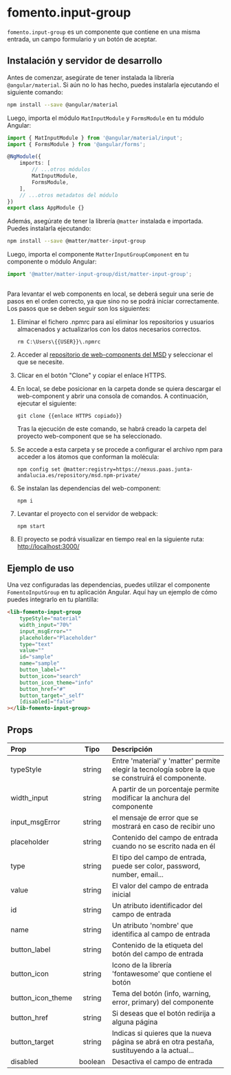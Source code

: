 # fomento.input-group

`fomento.input-group` es un componente que contiene en una misma entrada, un campo formulario y un botón de aceptar.

## Instalación y servidor de desarrollo

Antes de comenzar, asegúrate de tener instalada la librería `@angular/material`. Si aún no lo has hecho, puedes instalarla ejecutando el siguiente comando:

```bash
npm install --save @angular/material
```

Luego, importa el módulo `MatInputModule` y `FormsModule` en tu módulo Angular:

```typescript
import { MatInputModule } from '@angular/material/input';
import { FormsModule } from '@angular/forms';

@NgModule({
	imports: [
		// ...otros módulos
		MatInputModule,
		FormsModule,
	],
	// ...otros metadatos del módulo
})
export class AppModule {}
```

Además, asegúrate de tener la librería `@matter` instalada e importada. Puedes instalarla ejecutando:

```bash
npm install --save @matter/matter-input-group
```

Luego, importa el componente `MatterInputGroupComponent` en tu componente o módulo Angular:

```typescript
import '@matter/matter-input-group/dist/matter-input-group';
```

##

Para levantar el web components en local, se deberá seguir una serie de pasos en el orden correcto, ya que sino no se podrá iniciar correctamente. Los pasos que se deben seguir son los siguientes:

1. Eliminar el fichero .npmrc para así eliminar los repositorios y usuarios almacenados y actualizarlos con los datos necesarios correctos.

   ```
   rm C:\Users\{{USER}}\.npmrc
   ```

2. Acceder al [repositorio de web-components del MSD](https://gitlab.juntadeandalucia.es/pt-exp-webcomponents) y seleccionar el que se necesite.
3. Clicar en el botón "Clone" y copiar el enlace HTTPS.
4. En local, se debe posicionar en la carpeta donde se quiera descargar el web-component y abrir una consola de comandos. A continuación, ejecutar el siguiente:
   ```
   git clone {{enlace HTTPS copiado}}
   ```
   Tras la ejecución de este comando, se habrá creado la carpeta del proyecto web-component que se ha seleccionado.
5. Se accede a esta carpeta y se procede a configurar el archivo npm para acceder a los átomos que conforman la molécula:
   ```
   npm config set @matter:registry=https://nexus.paas.junta-andalucia.es/repository/msd.npm-private/
   ```
6. Se instalan las dependencias del web-component:
   ```
   npm i
   ```
7. Levantar el proyecto con el servidor de webpack:
   ```
   npm start
   ```
8. El proyecto se podrá visualizar en tiempo real en la siguiente ruta: [http://localhost:3000/](http://localhost:3000/)

## Ejemplo de uso

Una vez configuradas las dependencias, puedes utilizar el componente `FomentoInputGroup` en tu aplicación Angular. Aquí hay un ejemplo de cómo puedes integrarlo en tu plantilla:

```html
<lib-fomento-input-group
	typeStyle="material"
	width_input="70%"
	input_msgError=""
	placeholder="Placeholder"
	type="text"
	value=""
	id="sample"
	name="sample"
	button_label=""
	button_icon="search"
	button_icon_theme="info"
	button_href="#"
	button_target="_self"
	[disabled]="false"
></lib-fomento-input-group>
```

## Props

| Prop              |  Tipo   | Descripción                                                                                        |
| :---------------- | :-----: | :------------------------------------------------------------------------------------------------- |
| typeStyle         | string  | Entre 'material' y 'matter' permite elegir la tecnología sobre la que se construirá el componente. |
| width_input       | string  | A partir de un porcentaje permite modificar la anchura del componente                              |
| input_msgError    | string  | el mensaje de error que se mostrará en caso de recibir uno                                         |
| placeholder       | string  | Contenido del campo de entrada cuando no se escrito nada en él                                     |
| type              | string  | El tipo del campo de entrada, puede ser color, password, number, email...                          |
| value             | string  | El valor del campo de entrada inicial                                                              |
| id                | string  | Un atributo identificador del campo de entrada                                                     |
| name              | string  | Un atributo 'nombre' que identifica al campo de entrada                                            |
| button_label      | string  | Contenido de la etiqueta del botón del campo de entrada                                            |
| button_icon       | string  | Icono de la librería 'fontawesome' que contiene el botón                                           |
| button_icon_theme | string  | Tema del botón (info, warning, error, primary) del componente                                      |
| button_href       | string  | Si deseas que el botón redirija a alguna página                                                    |
| button_target     | string  | Indicas si quieres que la nueva página se abrá en otra pestaña, sustituyendo a la actual...        |
| disabled          | boolean | Desactiva el campo de entrada                                                                      |
